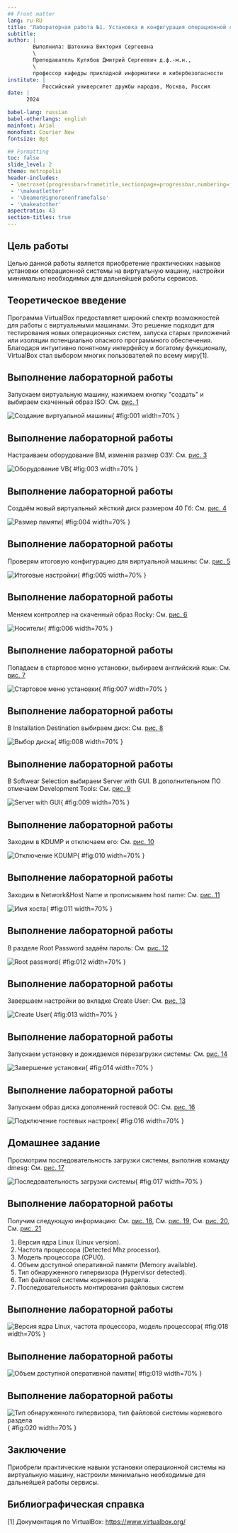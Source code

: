 ```yaml
---
## Front matter
lang: ru-RU
title: "Лабораторная работа №1. Установка и конфигурация операционной системы на виртуальную машину" 
subtitle: 
author: |
        Выполнила: Шатохина Виктория Сергеевна
        \
        Преподаватель Кулябов Дмитрий Сергеевич д.ф.-м.н.,
        \ 
        профессор кафедры прикладной информатики и кибербезопасности
institute: |
           Российский университет дружбы народов, Москва, Россия
date: |
      2024

babel-lang: russian
babel-otherlangs: english
mainfont: Arial
monofont: Courier New
fontsize: 8pt

## Formatting
toc: false
slide_level: 2
theme: metropolis
header-includes: 
 - \metroset{progressbar=frametitle,sectionpage=progressbar,numbering=fraction}
 - '\makeatletter'
 - '\beamer@ignorenonframefalse'
 - '\makeatother'
aspectratio: 43
section-titles: true
---
```


## Цель работы

Целью данной работы является приобретение практических навыков установки операционной системы на виртуальную машину, настройки минимально необходимых для дальнейшей работы сервисов.

## Теоретическое введение

Программа VirtualBox предоставляет широкий спектр возможностей для работы с виртуальными машинами. Это решение подходит для тестирования новых операционных систем, запуска старых приложений или изоляции потенциально опасного программного обеспечения. Благодаря интуитивно понятному интерфейсу и богатому функционалу, VirtualBox стал выбором многих пользователей по всему миру[1].

## Выполнение лабораторной работы

Запускаем виртуальную машину, нажимаем кнопку "создать" и выбираем скаченный образ ISO: Cм. [рис. 1](#fig:001)

![Создание виртуальной машины](image/1.png){ #fig:001 width=70% }

## Выполнение лабораторной работы

Настраиваем оборудование ВМ, изменяя размер ОЗУ: Cм. [рис. 3](#fig:003)

![Оборудование VB](image/3.png){ #fig:003 width=70% }

## Выполнение лабораторной работы

Создаём новый виртуальный жёсткий диск размером 40 Гб: Cм. [рис. 4](#fig:004)

![Размер памяти](image/4.png){ #fig:004 width=70% }

## Выполнение лабораторной работы

Проверям итоговую конфигурацию для виртуальной машины: Cм. [рис. 5](#fig:005)

![Итоговые настройки](image/5.png){ #fig:005 width=70% }

## Выполнение лабораторной работы

Меняем контроллер на скаченный образ Rocky: Cм. [рис. 6](#fig:006)

![Носители](image/6.png){ #fig:006 width=70% }

## Выполнение лабораторной работы

Попадаем в стартовое меню установки, выбираем английский язык: Cм. [рис. 7](#fig:007)

![Стартовое меню установки](image/7.png){ #fig:007 width=70% }

## Выполнение лабораторной работы

В Installation Destination выбираем диск: Cм. [рис. 8](#fig:008)

![Выбор диска](image/8.png){ #fig:008 width=70% }

## Выполнение лабораторной работы

В Softwear Selection выбираем Server with GUI. В дополнительном ПО отмечаем Development Tools: Cм. [рис. 9](#fig:009)

![Server with GUI](image/9.png){ #fig:009 width=70% }

## Выполнение лабораторной работы

Заходим в KDUMP и отключаем его: Cм. [рис. 10](#fig:010)

![Отключение KDUMP](image/10.png){ #fig:010 width=70% }

## Выполнение лабораторной работы

Заходим в Network&Host Name и прописываем host name: Cм. [рис. 11](#fig:011)

![Имя хоста](image/11.png){ #fig:011 width=70% }

## Выполнение лабораторной работы

В разделе Root Password задаём пароль: Cм. [рис. 12](#fig:012)

![Root password](image/12.png){ #fig:012 width=70% }

## Выполнение лабораторной работы

Завершаем настройки во вкладке Create User: Cм. [рис. 13](#fig:013)

![Create User](image/13.png){ #fig:013 width=70% }

## Выполнение лабораторной работы

Запускаем установку и дожидаемся перезагрузки системы: Cм. [рис. 14](#fig:014)

![Завершение установки](image/14.png){ #fig:014 width=70% }

## Выполнение лабораторной работы

Запускаем образ диска дополнений гостевой ОС: Cм. [рис. 16](#fig:016)

![Подключение гостевых настроек](image/16.png){ #fig:016 width=70% }

## Домашнее задание

Просмотрим последовательность загрузки системы, выполнив команду dmesg: Cм. [рис. 17](#fig:017)

![Последовательность загрузки системы](image/17.png){ #fig:017 width=70% }

## Выполнение лабораторной работы

Получим следующую информацию:  Cм. [рис. 18](#fig:018),  Cм. [рис. 19](#fig:019), Cм. [рис. 20](#fig:020),  Cм. [рис. 21](#fig:021)

1. Версия ядра Linux (Linux version).
2. Частота процессора (Detected Mhz processor).
3. Модель процессора (CPU0).
4. Объем доступной оперативной памяти (Memory available).
5. Тип обнаруженного гипервизора (Hypervisor detected).
6. Тип файловой системы корневого раздела.
7. Последовательность монтирования файловых систем

## Выполнение лабораторной работы

![Версия ядра Linux, частота процессора, модель процессора](image/18.png){ #fig:018 width=70% }

## Выполнение лабораторной работы

![Объем доступной оперативной памяти ](image/19.png){ #fig:019 width=70% }

## Выполнение лабораторной работы

![Тип обнаруженного гипервизора, тип файловой системы корневого раздела ](image/20.png){ #fig:020 width=70% }

## Заключение

Приобрели практические навыки установки операционной системы на виртуальную машину, настроили минимально необходимые для дальнейшей работы сервисы.

## Библиографическая справка 

[1] Документация по VirtualBox: https://www.virtualbox.org/